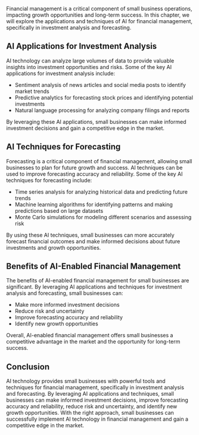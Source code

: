 

Financial management is a critical component of small business operations, impacting growth opportunities and long-term success. In this chapter, we will explore the applications and techniques of AI for financial management, specifically in investment analysis and forecasting.

AI Applications for Investment Analysis
---------------------------------------

AI technology can analyze large volumes of data to provide valuable insights into investment opportunities and risks. Some of the key AI applications for investment analysis include:

* Sentiment analysis of news articles and social media posts to identify market trends
* Predictive analytics for forecasting stock prices and identifying potential investments
* Natural language processing for analyzing company filings and reports

By leveraging these AI applications, small businesses can make informed investment decisions and gain a competitive edge in the market.

AI Techniques for Forecasting
-----------------------------

Forecasting is a critical component of financial management, allowing small businesses to plan for future growth and success. AI techniques can be used to improve forecasting accuracy and reliability. Some of the key AI techniques for forecasting include:

* Time series analysis for analyzing historical data and predicting future trends
* Machine learning algorithms for identifying patterns and making predictions based on large datasets
* Monte Carlo simulations for modeling different scenarios and assessing risk

By using these AI techniques, small businesses can more accurately forecast financial outcomes and make informed decisions about future investments and growth opportunities.

Benefits of AI-Enabled Financial Management
-------------------------------------------

The benefits of AI-enabled financial management for small businesses are significant. By leveraging AI applications and techniques for investment analysis and forecasting, small businesses can:

* Make more informed investment decisions
* Reduce risk and uncertainty
* Improve forecasting accuracy and reliability
* Identify new growth opportunities

Overall, AI-enabled financial management offers small businesses a competitive advantage in the market and the opportunity for long-term success.

Conclusion
----------

AI technology provides small businesses with powerful tools and techniques for financial management, specifically in investment analysis and forecasting. By leveraging AI applications and techniques, small businesses can make informed investment decisions, improve forecasting accuracy and reliability, reduce risk and uncertainty, and identify new growth opportunities. With the right approach, small businesses can successfully implement AI technology in financial management and gain a competitive edge in the market.
